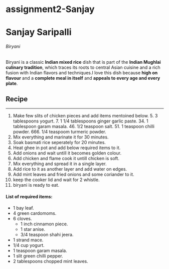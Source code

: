 # assignment2-Sanjay
# Sanjay Saripalli
###### Biryani
Biryani is a classic **Indian mixed rice** dish that is part of the **Indian Mughlai culinary tradition**, which traces its roots to central Asian cuisine and a rich fusion with Indian flavors and techniques.I love this dish because **high on flavour** and a **complete meal in itself** and **appeals to every age and every plate**.

## Recipe
***
1. Make few slits of chicken pieces and add items mentoined below.
    5. 3 tablespoons yogurt.
    7. 1 1/4 tablespoons ginger garlic paste.
    34. 1 tablespoon garam masala.
    46. 1/2 teaspoon salt.
    51. 1 teaspoon chilli powder.
    666. 1/4 teaspoom turmeric powder.
208. Mix everything and marinate it for 30 minutes.
32. Soak basmati rice seperately for 20 minutes.
41. Heat ghee in pot and add below required items to it.
59. Add onions and wait untill it becomes golden colour.
63. Add chicken and flame cook it untill chicken is soft.
70. Mix everything and spread it in a single layer.
88. Add rice to it as another layer and add water on edges.
911. Add mint leaves and fried onions and some coriander to it.
101. keep the cooker lid and wait for 2 whistle.
114. biryani is ready to eat.
#### List of required items:
- 1 bay leaf.
- 4 green cardomoms.
- 6 cloves.
    - 1 inch cinnamon piece.
    - 1 star anise.
    - 3/4 teaspoon shahi jeera.
- 1 strand mace.
- 1/4 cup yogurt.
- 1 teaspoon garam masala.
- 1 slit green chilli pepper.
- 2 tablespoons chopped mint leaves.<br>